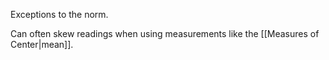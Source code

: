 Exceptions to the norm.

Can often skew readings when using measurements like the [[Measures of Center|mean]].